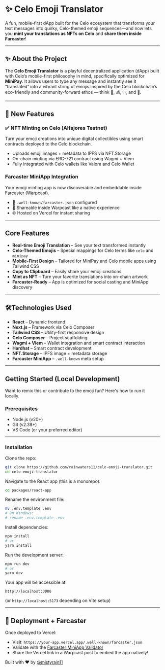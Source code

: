 # ✨ Celo Emoji Translator

A fun, mobile-first dApp built for the Celo ecosystem that transforms your text messages into quirky, Celo-themed emoji sequences—and now lets you **mint your translations as NFTs on Celo** and **share them inside Farcaster**!

---

## ✨ About the Project

The **Celo Emoji Translator** is a playful decentralized application (dApp) built with Celo’s mobile-first philosophy in mind, specifically optimized for **MiniPay**. It allows users to type any message and instantly see it “translated” into a vibrant string of emojis inspired by the Celo blockchain’s eco-friendly and community-forward ethos — think 🌳, 💰, ✨, and 📱.

---

## 🚀 New Features

### ✅ **NFT Minting on Celo (Alfajores Testnet)**
Turn your emoji creations into unique digital collectibles using smart contracts deployed to the Celo blockchain.

- Uploads emoji images + metadata to IPFS via NFT.Storage
- On-chain minting via ERC-721 contract using Wagmi + Viem
- Fully integrated with Celo wallets like Valora and Celo Wallet

###  **Farcaster MiniApp Integration**
Your emoji minting app is now discoverable and embeddable inside Farcaster (Warpcast).

- 📁 `.well-known/farcaster.json` configured
- 🧹 Shareable inside Warpcast like a native experience
- 🌐 Hosted on Vercel for instant sharing

---

## Core Features

- **Real-time Emoji Translation** – See your text transformed instantly
- **Celo-Themed Emojis** – Special mappings for Celo terms like `celo` and `minipay`
- **Mobile-First Design** – Tailored for MiniPay and Celo mobile apps using Tailwind CSS
- **Copy to Clipboard** – Easily share your emoji creations
- **Mint as NFT** – Turn your favorite translations into on-chain artwork
- **Farcaster-Ready** – App is optimized for social casting and MiniApp discovery

---

## 🛠Technologies Used

- **React** – Dynamic frontend
- **Next.js** – Framework via Celo Composer
- **Tailwind CSS** – Utility-first responsive design
- **Celo Composer** – Project scaffolding
- **Wagmi + Viem** – Wallet integration and smart contract interaction
- **Hardhat** – Smart contract development
- **NFT.Storage** – IPFS image + metadata storage
- **Farcaster MiniApp** – `.well-known` meta setup

---

## Getting Started (Local Development)

Want to remix this or contribute to the emoji fun? Here's how to run it locally.

### Prerequisites

- Node.js (v20+)
- Git (v2.38+)
- VS Code (or your preferred editor)

---

###  Installation

Clone the repo:
```bash
git clone https://github.com/rainwaters11/celo-emoji-translator.git
cd celo-emoji-translator
```

Navigate to the React app (this is a monorepo):
```bash
cd packages/react-app
```

Rename the environment file:
```bash
mv .env.template .env
# On Windows:
# rename .env.template .env
```

Install dependencies:
```bash
npm install
# or
yarn install
```

Run the development server:
```bash
npm run dev
# or
yarn dev
```

Your app will be accessible at:
```
http://localhost:3000
```
(or `http://localhost:5173` depending on Vite setup)

---

## 📱 Deployment + Farcaster

Once deployed to Vercel:
- Visit: `https://your-app.vercel.app/.well-known/farcaster.json`
- Validate with the [Farcaster MiniApp Validator](https://farcaster-miniapp.vercel.app)
- Share the Vercel link in a Warpcast post to embed the app natively!



Built with ❤️ by [@mistyrain11](https://github.com/rainwaters11)
